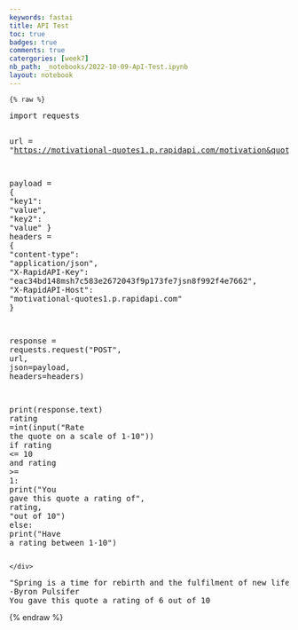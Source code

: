 ```yaml
---
keywords: fastai
title: API Test
toc: true
badges: true 
comments: true
catergories: [week7]
nb_path: _notebooks/2022-10-09-ApI-Test.ipynb
layout: notebook
---
```


<!--
#################################################
### THIS FILE WAS AUTOGENERATED! DO NOT EDIT! ###
#################################################
# file to edit: _notebooks/2022-10-09-ApI-Test.ipynb
-->

<div class="container" id="notebook-container">
        
    {% raw %}
    
<div class="cell border-box-sizing code_cell rendered">
<div class="input">

<div class="inner_cell">
    <div class="input_area">
<div class=" highlight hl-ipython3"><pre><span></span><span class="kn">import</span> <span class="nn">requests</span>

<span class="n">url</span> <span class="o">=</span> <span class="s2">&quot;https://motivational-quotes1.p.rapidapi.com/motivation&quot;</span>

<span class="n">payload</span> <span class="o">=</span> <span class="p">{</span>
	<span class="s2">&quot;key1&quot;</span><span class="p">:</span> <span class="s2">&quot;value&quot;</span><span class="p">,</span>
	<span class="s2">&quot;key2&quot;</span><span class="p">:</span> <span class="s2">&quot;value&quot;</span>
<span class="p">}</span>
<span class="n">headers</span> <span class="o">=</span> <span class="p">{</span>
	<span class="s2">&quot;content-type&quot;</span><span class="p">:</span> <span class="s2">&quot;application/json&quot;</span><span class="p">,</span>
	<span class="s2">&quot;X-RapidAPI-Key&quot;</span><span class="p">:</span> <span class="s2">&quot;eac34bd148msh7c583e2672043f9p173fe7jsn8f992f4e7662&quot;</span><span class="p">,</span>
	<span class="s2">&quot;X-RapidAPI-Host&quot;</span><span class="p">:</span> <span class="s2">&quot;motivational-quotes1.p.rapidapi.com&quot;</span>
<span class="p">}</span>

<span class="n">response</span> <span class="o">=</span> <span class="n">requests</span><span class="o">.</span><span class="n">request</span><span class="p">(</span><span class="s2">&quot;POST&quot;</span><span class="p">,</span> <span class="n">url</span><span class="p">,</span> <span class="n">json</span><span class="o">=</span><span class="n">payload</span><span class="p">,</span> <span class="n">headers</span><span class="o">=</span><span class="n">headers</span><span class="p">)</span>

<span class="nb">print</span><span class="p">(</span><span class="n">response</span><span class="o">.</span><span class="n">text</span><span class="p">)</span>
<span class="n">rating</span> <span class="o">=</span><span class="nb">int</span><span class="p">(</span><span class="nb">input</span><span class="p">(</span><span class="s2">&quot;Rate the quote on a scale of 1-10&quot;</span><span class="p">))</span>
<span class="k">if</span> <span class="n">rating</span> <span class="o">&lt;=</span> <span class="mi">10</span> <span class="ow">and</span> <span class="n">rating</span> <span class="o">&gt;=</span> <span class="mi">1</span><span class="p">:</span>
	<span class="nb">print</span><span class="p">(</span><span class="s2">&quot;You gave this quote a rating of&quot;</span><span class="p">,</span> <span class="n">rating</span><span class="p">,</span> <span class="s2">&quot;out of 10&quot;</span><span class="p">)</span>
<span class="k">else</span><span class="p">:</span>
	<span class="nb">print</span><span class="p">(</span><span class="s2">&quot;Have a rating between 1-10&quot;</span><span class="p">)</span>
</pre></div>

    </div>
</div>
</div>

<div class="output_wrapper">
<div class="output">

<div class="output_area">

<div class="output_subarea output_stream output_stdout output_text">
<pre>&#34;Spring is a time for rebirth and the fulfilment of new life.&#34;
-Byron Pulsifer
You gave this quote a rating of 6 out of 10
</pre>
</div>
</div>

</div>
</div>

</div>
    {% endraw %}

</div>
 

